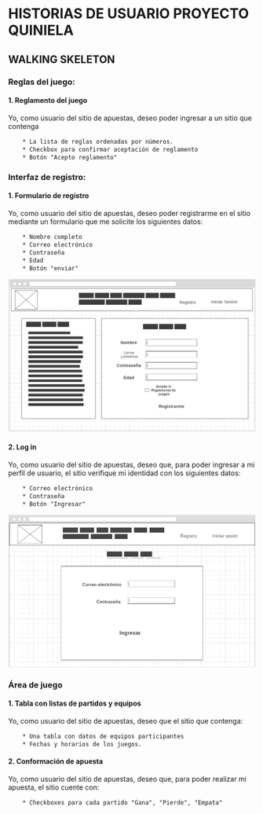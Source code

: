 # **HISTORIAS DE USUARIO PROYECTO QUINIELA**

## **WALKING SKELETON**

### Reglas del juego:

#### 1. Reglamento del juego

Yo, como usuario del sitio de apuestas, deseo poder ingresar a un sitio que contenga

        * La lista de reglas ordenadas por números.
        * Checkbox para confirmar aceptación de reglamento
        * Botón "Acepto reglamento"

### Interfaz de registro:

#### 1. Formulario de registro

Yo, como usuario del sitio de apuestas, deseo poder registrarme en el sitio mediante un formulario que me solicite los siguientes datos:

        * Nombre completo
        * Correo electrónico
        * Contraseña
        * Edad
        * Botón "enviar"

![Home page](./images/Home-Quiniela.jpg)

#### 2. Log in

Yo, como usuario del sitio de apuestas, deseo que, para poder ingresar a mi perfil de usuario, el sitio verifique mi identidad con los siguientes datos:

        * Correo electrónico
        * Contraseña
        * Botón "Ingresar"

![Log-In](./images/log-in.jpg)

### Área de juego

#### 1. Tabla con listas de partidos y equipos

Yo, como usuario del sitio de apuestas, deseo que el sitio que contenga:

        * Una tabla con datos de equipos participantes 
        * Fechas y horarios de los juegos.

#### 2. Conformación de apuesta

Yo, como usuario del sitio de apuestas, deseo que, para poder realizar mi apuesta, el sitio cuente con: 

        * Checkboxes para cada partido "Gana", "Pierde", "Empata"



